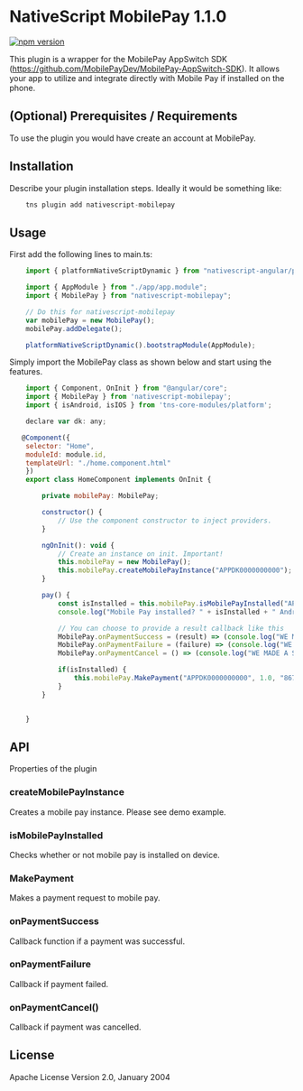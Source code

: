# NativeScript MobilePay 1.1.0

[![npm version](https://badge.fury.io/js/nativescript-mobilepay.svg)](https://badge.fury.io/js/nativescript-mobilepay)

This plugin is a wrapper for the MobilePay AppSwitch SDK (https://github.com/MobilePayDev/MobilePay-AppSwitch-SDK). It allows your app to utilize and integrate directly with Mobile Pay if installed on the phone.

## (Optional) Prerequisites / Requirements

To use the plugin you would have create an account at MobilePay.

## Installation

Describe your plugin installation steps. Ideally it would be something like:

```javascript
    tns plugin add nativescript-mobilepay
```

## Usage 

First add the following lines to main.ts:
```javascript
    import { platformNativeScriptDynamic } from "nativescript-angular/platform";

    import { AppModule } from "./app/app.module";
    import { MobilePay } from "nativescript-mobilepay";

    // Do this for nativescript-mobilepay
    var mobilePay = new MobilePay();
    mobilePay.addDelegate();

    platformNativeScriptDynamic().bootstrapModule(AppModule);

```

Simply import the MobilePay class as shown below and start using the features.
	
```javascript
    import { Component, OnInit } from "@angular/core";
    import { MobilePay } from 'nativescript-mobilepay';
    import { isAndroid, isIOS } from 'tns-core-modules/platform';

    declare var dk: any;

   @Component({
    selector: "Home",
    moduleId: module.id,
    templateUrl: "./home.component.html"
    })
    export class HomeComponent implements OnInit {

        private mobilePay: MobilePay;

        constructor() {
            // Use the component constructor to inject providers.
        }

        ngOnInit(): void {
            // Create an instance on init. Important!
            this.mobilePay = new MobilePay();
            this.mobilePay.createMobilePayInstance("APPDK0000000000");
        }

        pay() {
            const isInstalled = this.mobilePay.isMobilePayInstalled("APPDK0000000000");
            console.log("Mobile Pay installed? " + isInstalled + " Android: " + isAndroid + " iOS: " + isIOS);

            // You can choose to provide a result callback like this
            MobilePay.onPaymentSuccess = (result) => (console.log("WE MADE A SUCCESSFUL RESULT"));
            MobilePay.onPaymentFailure = (failure) => (console.log("WE MADE A FAILURE LOL"));
            MobilePay.onPaymentCancel = () => (console.log("WE MADE A SUCCESSFUL CANCEL"));

            if(isInstalled) {
                this.mobilePay.MakePayment("APPDK0000000000", 1.0, "86715c57-8840-4a6f-af5f-07ee89107ece")
            }
        }


    }


```

## API

Properties of the plugin

### createMobilePayInstance

Creates a mobile pay instance. Please see demo example.

### isMobilePayInstalled

Checks whether or not mobile pay is installed on device.

### MakePayment

Makes a payment request to mobile pay.

### onPaymentSuccess

Callback function if a payment was successful.

### onPaymentFailure

Callback if payment failed.

### onPaymentCancel()

Callback if payment was cancelled.
    
## License

Apache License Version 2.0, January 2004
